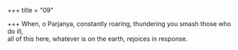 +++
title = "09"

+++
When, o Parjanya, constantly roaring, thundering you smash those who  do ill,  
all of this here, whatever is on the earth, rejoices in response.  